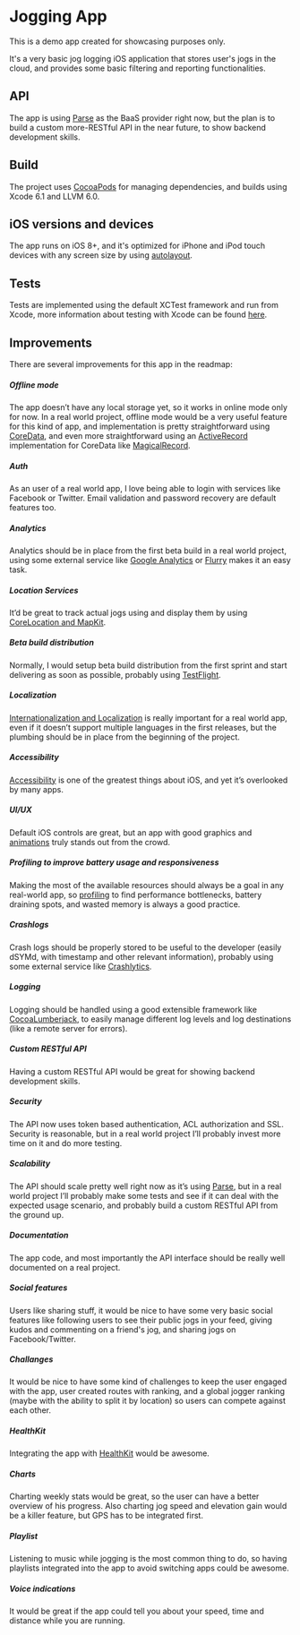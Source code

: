 # Jogging App

This is a demo app created for showcasing purposes only.

It's a very basic jog logging iOS application that stores user's jogs in the cloud, and provides some basic filtering and reporting functionalities.


## API

The app is using [Parse](https://www.parse.com) as the BaaS provider right now, but the plan is to build a custom more-RESTful API in the near future, to show backend development skills.


## Build

The project uses [CocoaPods](http://cocoapods.org) for managing dependencies, and builds using Xcode 6.1 and LLVM 6.0.


## iOS versions and devices

The app runs on iOS 8+, and it's optimized for iPhone and iPod touch devices with any screen size by using [autolayout](https://developer.apple.com/library/ios/documentation/UserExperience/Conceptual/AutolayoutPG/Introduction/Introduction.html).



## Tests

Tests are implemented using the default XCTest framework and run from Xcode, more information about testing with Xcode can be found [here](https://developer.apple.com/library/ios/documentation/DeveloperTools/Conceptual/testing_with_xcode/Introduction/Introduction.html#//apple_ref/doc/uid/TP40014132-CH1-SW1).


## Improvements

There are several improvements for this app in the readmap:

##### Offline mode

The app doesn’t have any local storage yet, so it works in online mode only for now.
In a real world project, offline mode would be a very useful feature for this kind of app, and implementation is pretty straightforward using [CoreData](https://developer.apple.com/library/mac/documentation/Cocoa/Conceptual/CoreData/cdProgrammingGuide.html), and even more straightforward using an [ActiveRecord](http://www.martinfowler.com/eaaCatalog/activeRecord.html) implementation for CoreData like [MagicalRecord](https://github.com/magicalpanda/MagicalRecord).

##### Auth

As an user of a real world app, I love being able to login with services like Facebook or Twitter. Email validation and password recovery are default features too.

##### Analytics

Analytics should be in place from the first beta build in a real world project, using some external service like [Google Analytics](https://developers.google.com/analytics/devguides/collection/ios/v3/) or [Flurry](http://www.flurry.com/solutions/analytics) makes it an easy task.


##### Location Services

It’d be great to track actual jogs using and display them by using  [CoreLocation and MapKit](https://developer.apple.com/library/ios/documentation/UserExperience/Conceptual/LocationAwarenessPG/Introduction/Introduction.html#//apple_ref/doc/uid/TP40009497-CH1-SW1).

##### Beta build distribution

Normally, I would setup beta build distribution from the first sprint and start delivering as soon as possible, probably using [TestFlight](https://developer.apple.com/app-store/testflight/).


##### Localization

[Internationalization and Localization](https://developer.apple.com/library/ios/documentation/MacOSX/Conceptual/BPInternational/Introduction/Introduction.html) is really important for a real world app, even if it doesn’t support multiple languages in the first releases, but the plumbing should be in place from the beginning of the project.

##### Accessibility

[Accessibility](https://developer.apple.com/library/ios/documentation/UserExperience/Conceptual/iPhoneAccessibility/Introduction/Introduction.html) is one of the greatest things about iOS, and yet it’s overlooked by many apps.

##### UI/UX 

Default iOS controls are great, but an app with good graphics and [animations](https://developer.apple.com/library/ios/documentation/Cocoa/Conceptual/CoreAnimation_guide/Introduction/Introduction.html) truly stands out from the crowd.

##### Profiling to improve battery usage and responsiveness

Making the most of the available resources should always be a goal in any real-world app, so [profiling](https://developer.apple.com/library/mac/documentation/DeveloperTools/Conceptual/InstrumentsUserGuide/Introduction/Introduction.html) to find performance bottlenecks, battery draining spots, and wasted memory is always a good practice.

##### Crashlogs

Crash logs should be properly stored to be useful to the developer (easily dSYMd, with timestamp and other relevant information), probably using some external service like [Crashlytics](https://try.crashlytics.com).

##### Logging

Logging should be handled using a good extensible framework like [CocoaLumberjack](https://github.com/CocoaLumberjack/CocoaLumberjack), to easily manage different log levels and log destinations (like a remote server for errors).

##### Custom RESTful API

Having a custom RESTful API would be great for showing backend development skills.

##### Security

The API now uses token based authentication, ACL authorization and SSL. Security is reasonable, but in a real world project I’ll probably invest more time on it and do more testing.

##### Scalability

The API should scale pretty well right now as it’s using [Parse](https://www.parse.com), but in a real world project I’ll probably make some tests and see if it can deal with the expected usage scenario, and probably build a custom RESTful API from the ground up.

##### Documentation

The app code, and most importantly the API interface should be really well documented on a real project.

##### Social features

Users like sharing stuff, it would be nice to have some very basic social features like following users to see their public jogs in your feed, giving kudos and commenting on a friend's jog, and sharing jogs on Facebook/Twitter.

##### Challanges

It would be nice to have some kind of challenges to keep the user engaged with the app, user created routes with ranking, and a global jogger ranking (maybe with the ability to split it by location) so users can compete against each other.

##### HealthKit

Integrating the app with [HealthKit](https://developer.apple.com/healthkit/) would be awesome.

##### Charts

Charting weekly stats would be great, so the user can have a better overview of his progress. Also charting jog speed and elevation gain would be a killer feature, but GPS has to be integrated first.

##### Playlist

Listening to music while jogging is the most common thing to do, so having playlists integrated into the app to avoid switching apps could be awesome.

##### Voice indications

It would be great if the app could tell you about your speed, time and distance while you are running.
